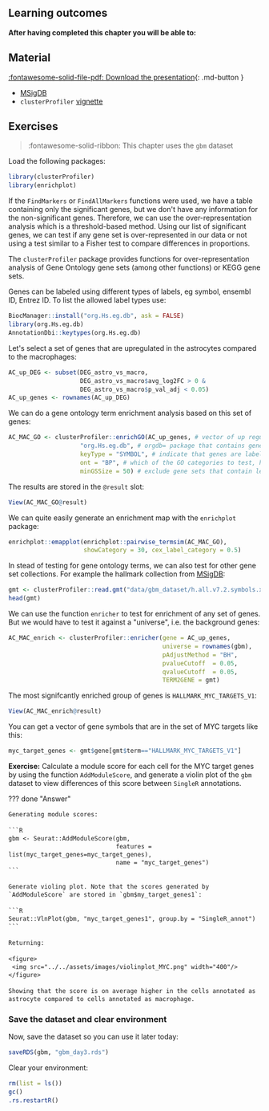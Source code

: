 ## Learning outcomes

**After having completed this chapter you will be able to:**

## Material

[:fontawesome-solid-file-pdf: Download the presentation](../assets/pdf/sequencing_technologies.pdf){: .md-button }

- [MSigDB](http://www.gsea-msigdb.org/gsea/msigdb/index.jsp)
- `clusterProfiler` [vignette](https://bioconductor.org/packages/release/bioc/vignettes/clusterProfiler/inst/doc/clusterProfiler.html)

## Exercises

> :fontawesome-solid-ribbon: This chapter uses the `gbm` dataset

Load the following packages:

```R
library(clusterProfiler)
library(enrichplot)
```

If the `FindMarkers` or `FindAllMarkers` functions were used,
we have a table containing only the significant genes,
but we don't have any information for the non-significant
genes. Therefore, we can use the over-representation analysis
which is a threshold-based method.
Using our list of significant genes, we can test
if any gene set is over-represented in our data or not using a test
similar to a Fisher test to compare differences in proportions.

The `clusterProfiler` package provides functions for over-representation
analysis of Gene Ontology gene sets (among other functions) or KEGG gene sets.

Genes can be labeled using different types of labels, eg
symbol, ensembl ID, Entrez ID. To list the allowed
label types use:

```R
BiocManager::install("org.Hs.eg.db", ask = FALSE)
library(org.Hs.eg.db)
AnnotationDbi::keytypes(org.Hs.eg.db)
```

Let's select a set of genes that are upregulated in the astrocytes compared to the macrophages:

```R
AC_up_DEG <- subset(DEG_astro_vs_macro,
                    DEG_astro_vs_macro$avg_log2FC > 0 &
                    DEG_astro_vs_macro$p_val_adj < 0.05)
AC_up_genes <- rownames(AC_up_DEG)
```

We can do a gene ontology term enrichment analysis based on this set of genes:

```R
AC_MAC_GO <- clusterProfiler::enrichGO(AC_up_genes, # vector of up regulated genes
                    "org.Hs.eg.db", # orgdb= package that contains gene label types correspondances
                    keyType = "SYMBOL", # indicate that genes are labeled using symbols
                    ont = "BP", # which of the GO categories to test, here the "Biological Processes"
                    minGSSize = 50) # exclude gene sets that contain less than 50 genes
```

The results are stored in the `@result` slot:

```R
View(AC_MAC_GO@result)
```

We can quite easily generate an enrichment map with the `enrichplot` package:

```R
enrichplot::emapplot(enrichplot::pairwise_termsim(AC_MAC_GO),
                     showCategory = 30, cex_label_category = 0.5)
```

In stead of testing for gene ontology terms, we can also test for other gene set collections. For example the hallmark collection from [MSigDB](http://www.gsea-msigdb.org/gsea/msigdb/index.jsp):

```R
gmt <- clusterProfiler::read.gmt("data/gbm_dataset/h.all.v7.2.symbols.xls")
head(gmt)
```

We can use the function `enricher` to test for enrichment of any set of genes. But we would have to test it against a "universe", i.e. the background genes:

```R
AC_MAC_enrich <- clusterProfiler::enricher(gene = AC_up_genes,
                                           universe = rownames(gbm),
                                           pAdjustMethod = "BH",
                                           pvalueCutoff  = 0.05,
                                           qvalueCutoff  = 0.05,
                                           TERM2GENE = gmt)
```

The most signifcantly enriched group of genes is `HALLMARK_MYC_TARGETS_V1`:

```R
View(AC_MAC_enrich@result)
```

You can get a vector of gene symbols that are in the set of MYC targets like this:

```R
myc_target_genes <- gmt$gene[gmt$term=="HALLMARK_MYC_TARGETS_V1"]
```

**Exercise:** Calculate a module score for each cell for the MYC target genes by using the function `AddModuleScore`, and generate a violin plot of the `gbm` dataset to view differences of this score between `SingleR` annotations.

??? done "Answer"

    Generating module scores:

    ```R
    gbm <- Seurat::AddModuleScore(gbm,
                                  features = list(myc_target_genes=myc_target_genes),
                                  name = "myc_target_genes")
    ```

    Generate violing plot. Note that the scores generated by `AddModuleScore` are stored in `gbm$my_target_genes1`:

    ```R
    Seurat::VlnPlot(gbm, "myc_target_genes1", group.by = "SingleR_annot")
    ```

    Returning:

    <figure>
     <img src="../../assets/images/violinplot_MYC.png" width="400"/>
    </figure>

    Showing that the score is on average higher in the cells annotated as astrocyte compared to cells annotated as macrophage.

### Save the dataset and clear environment

Now, save the dataset so you can use it later today:

```R
saveRDS(gbm, "gbm_day3.rds")
```

Clear your environment:

```R
rm(list = ls())
gc()
.rs.restartR()
```
